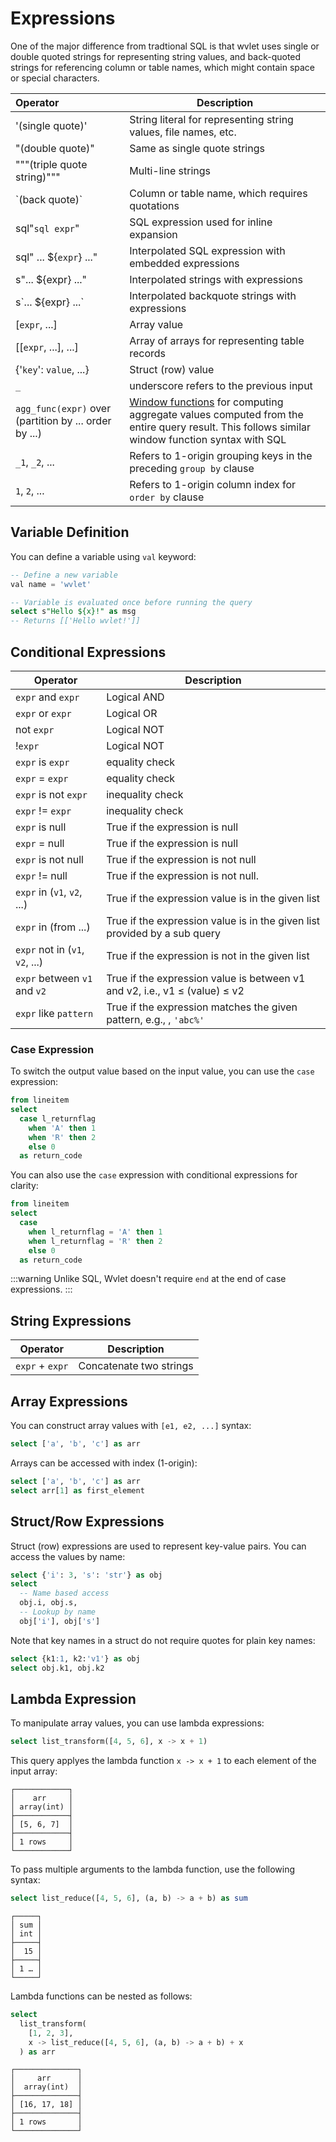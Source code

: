 # Expressions

One of the major difference from tradtional SQL is that wvlet uses single or double quoted strings for representing string values, and back-quoted strings for referencing column or table names, which might contain space or special characters.

| Operator                                              | Description                                                                                                                                  |
|:------------------------------------------------------|----------------------------------------------------------------------------------------------------------------------------------------------|
| '(single quote)'                                      | String literal for representing string values, file names, etc.                                                                              |
| "(double quote)"                                      | Same as single quote strings                                                                                                                 |
| """(triple quote string)"""                           | Multi-line strings                                                                                                                           |
| \`(back quote)\`                                      | Column or table name, which requires quotations                                                                                              |
| sql"`sql expr`"                                       | SQL expression used for inline expansion                                                                                                     |
| sql" ... $\{`expr`\} ..."                             | Interpolated SQL expression with embedded expressions                                                                                        |
| s"... $\{expr\} ..."                                  | Interpolated strings with expressions                                                                                                        |
| s\`... $\{expr\} ...\`                                | Interpolated backquote strings with expressions                                                                                              |
| [`expr`, ...]                                         | Array value                                                                                                                                  |
| [[`expr`, ...], ...]                                  | Array of arrays for representing table records                                                                                               |
| \{'`key`'\: `value`, ...\}                                 | Struct (row) value                                                                                                                         |
| `_`                                                   | underscore refers to the previous input                                                                                                      |
| `agg_func(expr)` over (partition by ... order by ...) | [Window functions](window.md) for computing aggregate values computed from the entire query result. This follows similar window function syntax with SQL |
| `_1`, `_2`, ...                                       | Refers to 1-origin grouping keys in the preceding `group by` clause                                                                          |
| `1`, `2`, ...                                         | Refers to 1-origin column index for `order by` clause                                                                                        |

## Variable Definition

You can define a variable using `val` keyword:

```sql
-- Define a new variable
val name = 'wvlet'

-- Variable is evaluated once before running the query
select s"Hello ${x}!" as msg
-- Returns [['Hello wvlet!']]
```

## Conditional Expressions

| Operator                        | Description                                                                        |
|---------------------------------|------------------------------------------------------------------------------------|
| `expr` and `expr`               | Logical AND                                                                        |
| `expr` or  `expr`               | Logical OR                                                                         |
| not `expr`                      | Logical NOT                                                                        |
| !`expr`                         | Logical NOT                                                                        |
| `expr` is `expr`                | equality check                                                                     |
| `expr` = `expr`                 | equality check                                                                     |
| `expr` is not `expr`            | inequality check                                                                   |
| `expr` != `expr`                | inequality check                                                                   |
| `expr` is null                  | True if the expression is null                                                     |
| `expr` = null                   | True if the expression is null                                                     |
| `expr` is not null              | True if the expression is not null                                                 |
| `expr` != null                  | True if the expression is not null.                                                |
| `expr` in (`v1`, `v2`, ...)     | True if the expression value is in the given list                                  |
| `expr` in (from ...)            | True if the expression value is in the given list provided by a sub query          |
| `expr` not in (`v1`, `v2`, ...) | True if the expression is not in the given list                                    |
| `expr` between `v1` and `v2`    | True if the expression value is between v1 and v2, i.e., v1 &le; (value) &le; v2   |
| `expr` like `pattern`           | True if the expression matches the given pattern, e.g., , `'abc%'`                 |

### Case Expression

To switch the output value based on the input value, you can use the `case` expression:

```sql
from lineitem
select 
  case l_returnflag
    when 'A' then 1
    when 'R' then 2
    else 0
  as return_code
```

You can also use the `case` expression with conditional expressions for clarity:
```sql
from lineitem
select 
  case 
    when l_returnflag = 'A' then 1
    when l_returnflag = 'R' then 2
    else 0
  as return_code 
```

:::warning
Unlike SQL, Wvlet doesn't require `end` at the end of case expressions. 
:::

## String Expressions

| Operator        | Description             |
|-----------------|-------------------------|
| `expr` + `expr` | Concatenate two strings |


## Array Expressions

You can construct array values with `[e1, e2, ...]` syntax:

```sql
select ['a', 'b', 'c'] as arr
```

Arrays can be accessed with index (1-origin):
```sql
select ['a', 'b', 'c'] as arr
select arr[1] as first_element
```

## Struct/Row Expressions

Struct (row) expressions are used to represent key-value pairs. You can access the values by name:
```sql
select {'i': 3, 's': 'str'} as obj
select 
  -- Name based access
  obj.i, obj.s,
  -- Lookup by name 
  obj['i'], obj['s']
```

Note that key names in a struct do not require quotes for plain key names: 
```sql
select {k1:1, k2:'v1'} as obj
select obj.k1, obj.k2
```

## Lambda Expression

To manipulate array values, you can use lambda expressions:

```sql
select list_transform([4, 5, 6], x -> x + 1)
```
This query applyes the lambda function `x -> x + 1` to each element of the input array: 
```
┌────────────┐
│    arr     │
│ array(int) │
├────────────┤
│ [5, 6, 7]  │
├────────────┤
│ 1 rows     │
└────────────┘
```

To pass multiple arguments to the lambda function, use the following syntax:
```sql
select list_reduce([4, 5, 6], (a, b) -> a + b) as sum
```

```
┌─────┐
│ sum │
│ int │
├─────┤
│  15 │
├─────┤
│ 1 … │
└─────┘
```

Lambda functions can be nested as follows:
```sql
select
  list_transform(
    [1, 2, 3],
    x -> list_reduce([4, 5, 6], (a, b) -> a + b) + x
  ) as arr
```

```
┌──────────────┐
│     arr      │
│  array(int)  │
├──────────────┤
│ [16, 17, 18] │
├──────────────┤
│ 1 rows       │
└──────────────┘
```
